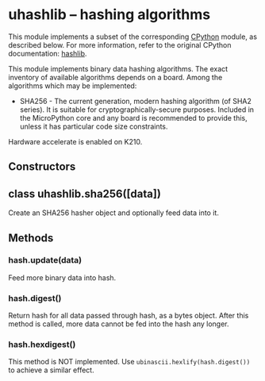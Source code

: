 uhashlib – hashing algorithms
====


This module implements a subset of the corresponding [CPython](http://docs.micropython.org/en/latest/reference/glossary.html#term-cpython) module, as described below. For more information, refer to the original CPython documentation: [hashlib](https://docs.python.org/3.5/library/hashlib.html#module-hashlib).

This module implements binary data hashing algorithms. The exact inventory of available algorithms depends on a board. Among the algorithms which may be implemented:

* SHA256 - The current generation, modern hashing algorithm (of SHA2 series). It is suitable for cryptographically-secure purposes. Included in the MicroPython core and any board is recommended to provide this, unless it has particular code size constraints.

Hardware accelerate is enabled on K210.

## Constructors

## class uhashlib.sha256([data])

Create an SHA256 hasher object and optionally feed data into it.


## Methods

### hash.update(data)

Feed more binary data into hash.

### hash.digest()

Return hash for all data passed through hash, as a bytes object. After this method is called, more data cannot be fed into the hash any longer.

### hash.hexdigest()

This method is NOT implemented. Use `ubinascii.hexlify(hash.digest())` to achieve a similar effect.

